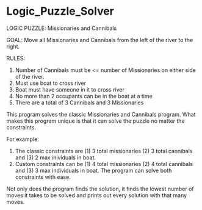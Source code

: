 # Logic_Puzzle_Solver

LOGIC PUZZLE: Missionaries and Cannibals

GOAL: Move all Missionaries and Cannibals from the left of the river to the right.

RULES: 
1) Number of Cannibals must be <= number of Missionaries on either side of the river.
2) Must use boat to cross river
3) Boat must have someone in it to cross river
4) No more than 2 occupants can be in the boat at a time
5) There are a total of 3 Cannibals and 3 Missionaries
	   
	   
This program solves the classic Missionaries and Cannibals program.
What makes this program unique is that it can solve the puzzle no matter the constraints.

For example: 
1) The classic constraints are (1) 3 total missionaries (2) 3 total cannibals and (3) 2 max inividuals in boat.
2) Custom constraints can be (1) 4 total missionaries (2) 4 total cannibals and (3) 3 max individuals in boat.
The program can solve both constraints with ease.
			 
Not only does the program finds the solution, it finds the lowest number of moves it takes to be solved
and prints out every solution with that many moves.

